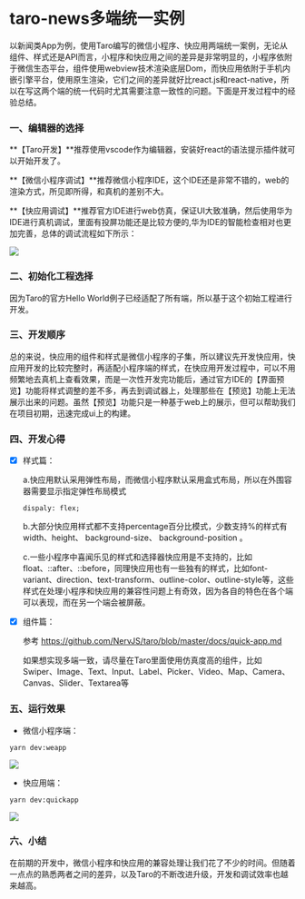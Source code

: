# taro-news多端统一实例
以新闻类App为例，使用Taro编写的微信小程序、快应用两端统一案例，无论从组件、样式还是API而言，小程序和快应用之间的差异是非常明显的，小程序依附于微信生态平台，组件使用webview技术渲染底层Dom，而快应用依附于手机内嵌引擎平台，使用原生渲染，它们之间的差异就好比react.js和react-native，所以在写这两个端的统一代码时尤其需要注意一致性的问题。下面是开发过程中的经验总结。

### 一、编辑器的选择

**【Taro开发】**推荐使用vscode作为编辑器，安装好react的语法提示插件就可以开始开发了。

**【微信小程序调试】**推荐微信小程序IDE，这个IDE还是非常不错的，web的渲染方式，所见即所得，和真机的差别不大。

**【快应用调试】**推荐官方IDE进行web仿真，保证UI大致准确，然后使用华为IDE进行真机调试，里面有投屏功能还是比较方便的,华为IDE的智能检查相对也更加完善，总体的调试流程如下所示：

![](https://ss.csdn.net/p?https://mmbiz.qpic.cn/mmbiz_jpg/ib0PHklicc9JNNPSXqL6jQciblbvLkA6BuIkONajpy4MJW0ATj6ArAibhkKicx96gL9iaQ0bWCAmn27iaVibBbW524m0YQ/640?wx_fmt=jpeg)

### 二、初始化工程选择

因为Taro的官方Hello World例子已经适配了所有端，所以基于这个初始工程进行开发。

### 三、开发顺序

总的来说，快应用的组件和样式是微信小程序的子集，所以建议先开发快应用，快应用开发的比较完整时，再适配小程序端的样式，在快应用开发过程中，可以不用频繁地去真机上查看效果，而是一次性开发完功能后，通过官方IDE的【界面预览】功能将样式调整的差不多，再去到调试器上，处理那些在【预览】功能上无法展示出来的问题。虽然【预览】功能只是一种基于web上的展示，但可以帮助我们在项目初期，迅速完成ui上的构建。

### 四、开发心得

- [x] 样式篇：

  a.快应用默认采用弹性布局，而微信小程序默认采用盒式布局，所以在外围容器需要显示指定弹性布局模式

  ```
  dispaly: flex;
  ```

  b.大部分快应用样式都不支持percentage百分比模式，少数支持%的样式有width、height、 background-size、 background-position 。

  c.一些小程序中喜闻乐见的样式和选择器快应用是不支持的，比如float、::after、::before，同理快应用也有一些独有的样式，比如font-variant、direction、text-transform、outline-color、outline-style等，这些样式在处理小程序和快应用的兼容性问题上有奇效，因为各自的特色在各个端可以表现，而在另一个端会被屏蔽。

- [x] 组件篇：

  参考 https://github.com/NervJS/taro/blob/master/docs/quick-app.md 

   如果想实现多端一致，请尽量在Taro里面使用仿真度高的组件，比如Swiper、Image、Text、Input、Label、Picker、Video、Map、Camera、Canvas、Slider、Textarea等 

### 五、运行效果

- 微信小程序端：

```
yarn dev:weapp
```

![](https://doc.quickapp.cn/tutorial/overview/images/img1.gif)

- 快应用端：

```
yarn dev:quickapp
```

![](https://clubimg.club.vmall.com/data/attachment/forum/201806/25/163146f5luqtfmwxejtoku.png)

### 六、小结

在前期的开发中，微信小程序和快应用的兼容处理让我们花了不少的时间。但随着一点点的熟悉两者之间的差异，以及Taro的不断改进升级，开发和调试效率也越来越高。


